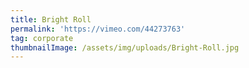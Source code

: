 ```yaml
---
title: Bright Roll
permalink: 'https://vimeo.com/44273763'
tag: corporate
thumbnailImage: /assets/img/uploads/Bright-Roll.jpg
---
```


